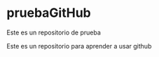 # pruebaGitHub
Este es un repositorio de prueba

Este es un repositorio para aprender a usar github
